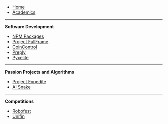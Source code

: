 -   [Home](/)
-   [Academics](./study/)

---

**Software Development**

-   [NPM Packages](./npm.md)
-   [Project FullFrame](https://lochungtin.github.io/FullFrame)
-   [CoinControl](https://lochungtin.github.io/CoinControl)
-   [Preply](https://lochungtin.github.io/Preply)
-   [Pyxelite](https://lochungtin.github.io/Pyxelite)

---

**Passion Projects and Algorithms**

-   [Project Expedite](https://lochungtin.github.io/Expedite)
-   [AI Snake](https://lochungtin.github.io/SnakeAI)

---

**Competitions**

-   [Robofest](./robofest.md)
-   [Unifin](https://lochungtin.github.io/Unifin)
